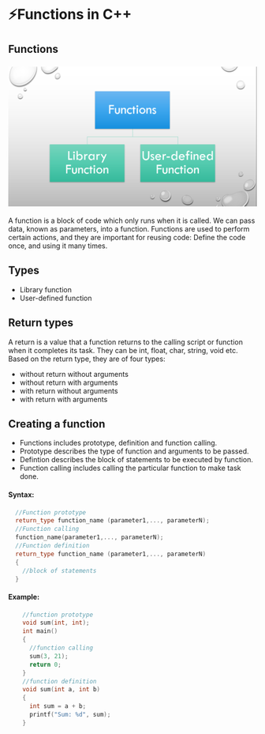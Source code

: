 # ⚡Functions in C++

## Functions

### <img src="1.png">

A function is a block of code which only runs when it is called. We can pass data, known as parameters, into a function. Functions are used to perform certain actions, and they are important for reusing code: Define the code once, and using it many times.

## Types

- Library function
- User-defined function

## Return types

A return is a value that a function returns to the calling script or function when it completes its task. They can be int, float, char, string, void etc. Based on the return type, they are of four types:

- without return without arguments
- without return with arguments
- with return without arguments
- with return with arguments

## Creating a function

- Functions includes prototype, definition and function calling.
- Prototype describes the type of function and arguments to be passed.
- Defintion describes the block of statements to be executed by function.
- Function calling includes calling the particular function to make task done.

#### Syntax:

```cpp
  //Function prototype
  return_type function_name (parameter1,..., parameterN);
  //Function calling
  function_name(parameter1,..., parameterN);
  //Function definition
  return_type function_name (parameter1,..., parameterN)
  {
    //block of statements
  }
```

#### Example:

```cpp
    //function prototype
    void sum(int, int);
    int main()
    {
      //function calling
      sum(3, 21);
      return 0;
    }
    //function definition
    void sum(int a, int b)
    {
      int sum = a + b;
      printf("Sum: %d", sum);
    }
```
